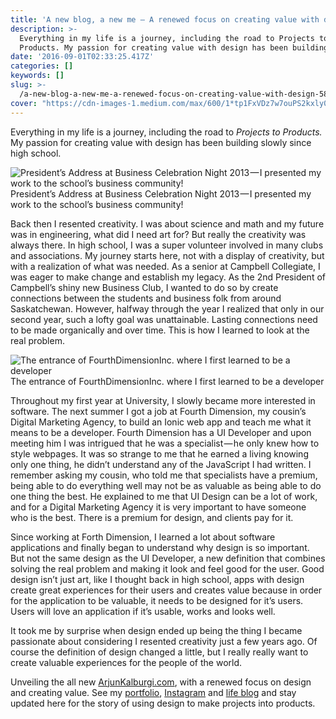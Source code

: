 ```yaml
---
title: 'A new blog, a new me — A renewed focus on creating value with design'
description: >-
  Everything in my life is a journey, including the road to Projects to
  Products. My passion for creating value with design has been building…
date: '2016-09-01T02:33:25.417Z'
categories: []
keywords: []
slug: >-
  /a-new-blog-a-new-me-a-renewed-focus-on-creating-value-with-design-588d746a2550
cover: "https://cdn-images-1.medium.com/max/600/1*tp1FxVDz7w7ouPS2kxly0Q.jpeg"
---
```


Everything in my life is a journey, including the road to _Projects to Products._ My passion for creating value with design has been building slowly since high school.

![President’s Address at Business Celebration Night 2013 — I presented my work to the school’s business community!](https://cdn-images-1.medium.com/max/600/1*tp1FxVDz7w7ouPS2kxly0Q.jpeg)
President’s Address at Business Celebration Night 2013 — I presented my work to the school’s business community!

Back then I resented creativity. I was about science and math and my future was in engineering, what did I need art for? But really the creativity was always there. In high school, I was a super volunteer involved in many clubs and associations. My journey starts here, not with a display of creativity, but with a realization of what was needed. As a senior at Campbell Collegiate, I was eager to make change and establish my legacy. As the 2nd President of Campbell’s shiny new Business Club, I wanted to do so by create connections between the students and business folk from around Saskatchewan. However, halfway through the year I realized that only in our second year, such a lofty goal was unattainable. Lasting connections need to be made organically and over time. This is how I learned to look at the real problem.

![The entrance of FourthDimensionInc. where I first learned to be a developer](https://cdn-images-1.medium.com/max/600/1*iBWOyqeTKkoI3NvgvmZYNA.jpeg)
The entrance of FourthDimensionInc. where I first learned to be a developer

Throughout my first year at University, I slowly became more interested in software. The next summer I got a job at Fourth Dimension, my cousin’s Digital Marketing Agency, to build an Ionic web app and teach me what it means to be a developer. Fourth Dimension has a UI Developer and upon meeting him I was intrigued that he was a specialist — he only knew how to style webpages. It was so strange to me that he earned a living knowing only one thing, he didn’t understand any of the JavaScript I had written. I remember asking my cousin, who told me that specialists have a premium, being able to do everything well may not be as valuable as being able to do one thing the best. He explained to me that UI Design can be a lot of work, and for a Digital Marketing Agency it is very important to have someone who is the best. There is a premium for design, and clients pay for it.

Since working at Forth Dimension, I learned a lot about software applications and finally began to understand why design is so important. But not the same design as the UI Developer, a new definition that combines solving the real problem and making it look and feel good for the user. Good design isn’t just art, like I thought back in high school, apps with design create great experiences for their users and creates value because in order for the application to be valuable, it needs to be designed for it’s users. Users will love an application if it’s usable, works and looks well.

It took me by surprise when design ended up being the thing I became passionate about considering I resented creativity just a few years ago. Of course the definition of design changed a little, but I really really want to create valuable experiences for the people of the world.

Unveiling the all new [ArjunKalburgi.com](http://www.arjunkalburgi.com/), with a renewed focus on design and creating value. See my [portfolio](http://www.arjunkalburgi.com/projects), [Instagram](https://www.instagram.com/askalburgi/) and [life blog](http://blog.arjunkalburgi.com) and stay updated here for the story of using design to make projects into products.